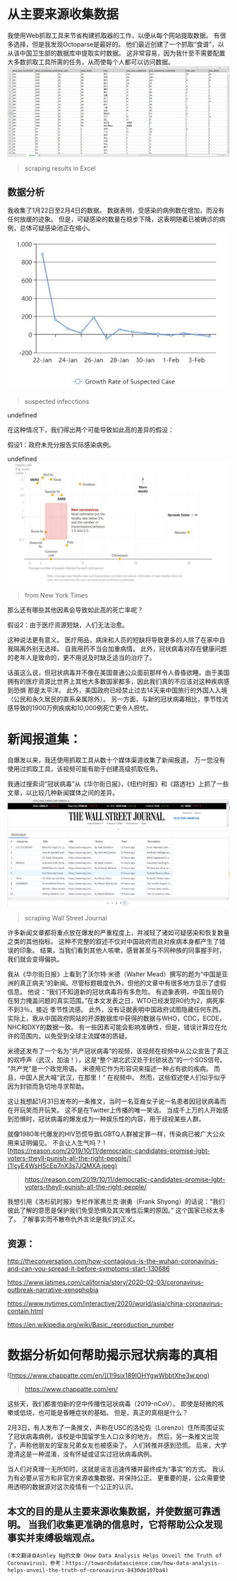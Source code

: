 # 从主要来源收集数据

我使用Web抓取工具来节省构建抓取器的工作，以便从每个网站提取数据。 有很多选择，但是我发现Octoparse是最好的。 他们最近创建了一个抓取“食谱”，以从该中国卫生部的数据库中提取实时数据。 这非常容易，因为我什至不需要配置大多数抓取工具所需的任务，从而使每个人都可以访问数据。
![scraping results in Excel](1!1j3lKJ4kR_L_mbeC1hB1mg.jpeg)
> scraping results in Excel

## 数据分析

我收集了1月22日至2月4日的数据。 数据表明，受感染的病例数在增加，而没有任何放缓的迹象。 但是，可疑感染的数量在稳步下降，这表明随着已被确诊的病例，总体可疑感染池正在缩小。
![suspected infecctions](1!qQDye-2BdNeIPa017jXsKw.jpeg)
> suspected infecctions


undefined

在这种情况下，我们得出两个可能导致如此高的差异的假设：

假设1：政府未充分报告实际感染病例。

undefined
![from New York Times](1!4z9kPhR6KY4NmKQlWArP3Q.jpeg)
> from New York Times


那么还有哪些其他因素会导致如此高的死亡率呢？

假设2：由于医疗资源短缺，人们无法治愈。

这种说法更有意义。 医疗用品，病床和人员的短缺将导致更多的人除了在家中自我隔离外别无选择。 自我用药不当会加重病情。 此外，冠状病毒对存在健康问题的老年人是致命的，更不用说及时缺乏适当的治疗了。

话虽这么说，但冠状病毒并不像在美国普通公众面前那样令人昏昏欲睡。由于美国拥有的医疗资源比世界上其他大多数国家都多，因此我们真的不应该对这种疾病感到恐惧 那是太平洋。 此外，美国政府已经禁止过去14天来中国旅行的外国人入境（公民和永久居民的直系亲属除外）。 另一方面，与新的冠状病毒相比，季节性流感导致的1900万例疾病和10,000例死亡更令人担忧。
# 新闻报道集：

自爆发以来，我还使用抓取工具从数十个媒体渠道收集了新闻报道。 万一您没有使用过抓取工具，该视频可能有助于创建高级抓取任务。

我通过搜索词“冠状病毒”从《华尔街日报》，《纽约时报》和《路透社》上抓了一些文章，以比较几种新闻媒体之间的差异。
![scraping Wall Street Journal](1!fgglTpZaI1-F4yvPf9LHRw.jpeg)
> scraping Wall Street Journal


许多新闻文章都将重点放在爆发的严重程度上，并减轻了诸如可疑感染和恢复数量之类的其他指标。 这种不完整的叙述不仅对中国政府而且对疾病本身都产生了错误的印象。 结果，当我们看到其他人咳嗽，感冒甚至与不同种族的同事握手时，我们就会变得偏执。

我从《华尔街日报》上看到了沃尔特·米德（Walter Mead）撰写的题为“中国是亚洲的真正病夫”的新闻。尽管标题极度仇外，但他的文章中有很多地方显示了虚假信息。 他说：“我们不知道新的冠状病毒将有多危险。 有迹象表明，中国当局仍在努力掩盖问题的真实范围。”在本文发表之日，WTO已经发现R0约为2，病死率不到3％，接近 季节性流感。 此外，没有证据表明中国政府试图隐藏任何东西。 实际上，我从中国政府网站的开源数据库中获得的数据与WHO，CDC，ECDE，NHC和DXY的数据一致。 有一些因素可能会影响准确性，但是，错误计算应在允许的范围内，以免受到全球主流媒体的质疑。

米德还发布了一个名为“共产冠状病毒”的视频，该视频在视频中从公众宣告了真正的欢呼声（武汉，加油！），这是“整个湖北武汉处于封锁状态”的一个SOS信号。 “共产党”是一个政党用语。 米德用它作为形容词来描述一种占有欲的疾病。 而且，中国人民大喊“武汉，在那里！” 在视频中。 然而，这些叙述使人们似乎似乎因为封锁而急切地寻求帮助。

这让我想起1月31日发布的一条推文，当时一名亚裔女子说一名患者因冠状病毒而在开玩笑而开玩笑。 这不是在Twitter上传播的唯一笑话。 当成千上万的人开始感到恐惧时，冠状病毒的爆发成为一种娱乐性的内容，用于歧视某些人群。

就像1980年代爆发的HIV恐慌导致LGBTQ人群被定罪一样，传染病已被广大公众用来证明偏见。 不会让人生气吗？
![https://reason.com/2019/10/11/democratic-candidates-promise-lgbt-voters-theyll-punish-all-the-right-people/](1!cyE4WsHScEp7nX3s7JQMXA.jpeg)
> https://reason.com/2019/10/11/democratic-candidates-promise-lgbt-voters-theyll-punish-all-the-right-people/


我想引用《洛杉矶时报》专栏作家弗兰克·谢勇（Frank Shyong）的话说：“我们彼此了解的意愿是保护我们免受恐惧及其灾难性后果的原因。” 这个国家已经太多了。 了解事实而不散布仇外言论是我们的正义。
## 资源：

http://theconversation.com/how-contagious-is-the-wuhan-coronavirus-and-can-you-spread-it-before-symptoms-start-130686

https://www.latimes.com/california/story/2020-02-03/coronavirus-outbreak-narrative-xenophobia

https://www.nytimes.com/interactive/2020/world/asia/china-coronavirus-contain.html

https://en.wikipedia.org/wiki/Basic_reproduction_number
# 数据分析如何帮助揭示冠状病毒的真相
![https://www.chappatte.com/en/](1!9six189IOHYgwWbbtXhe3w.png)
> https://www.chappatte.com/en/


这些天，我们都害怕新的空中传播性冠状病毒（2019-nCoV）。 即使是轻微的咳嗽或低烧，也可能是昏睡症状的基础。 但是，真正的真相是什么？

2月3日，有人发布了一条推文，声称在USC的洛伦佐（Lorenzo）住所周围证实了冠状病毒病例，该校是中国留学生人口众多的地方。 然后，另一条推文出现了，声称他朋友的室友兄弟女友也被感染了。 人们转推并感到恐慌。 后来，大学澄清这是一种混淆，没有怀疑或证实过冠状病毒病例。

当人们对真理一无所知时，这就是谣言迅速传播并最终成为“事实”的方式。 我认为有必要从官方和非官方来源收集数据，并保持公正。 更重要的是，公众需要使用透明的数据源对这次疫情有一个公正的认识。
## 本文的目的是从主要来源收集数据，并使数据可靠透明。 当我们收集更准确的信息时，它将帮助公众发现事实并束缚极端观点。
```
(本文翻译自Ashley Ng的文章《How Data Analysis Helps Unveil the Truth of Coronavirus》，参考：https://towardsdatascience.com/how-data-analysis-helps-unveil-the-truth-of-coronavirus-8430de107ba4)
```

